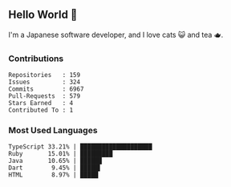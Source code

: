 ## Hello World 👋

I'm a Japanese software developer, and I love cats 😺 and tea 🫖.

### Contributions

    Repositories   : 159
    Issues         : 324
    Commits        : 6967
    Pull-Requests  : 579
    Stars Earned   : 4
    Contributed To : 1

### Most Used Languages

    TypeScript 33.21% | ████████████████████
    Ruby       15.01% | █████████
    Java       10.65% | ██████
    Dart        9.45% | █████▌
    HTML        8.97% | █████
